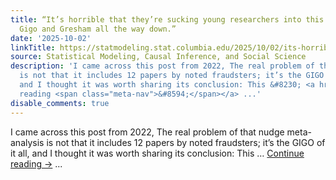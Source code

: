 ```yaml
---
title: “It’s horrible that they’re sucking young researchers into this vortex. It’s
  Gigo and Gresham all the way down.”
date: '2025-10-02'
linkTitle: https://statmodeling.stat.columbia.edu/2025/10/02/its-horrible-that-theyre-sucking-young-researchers-into-this-vortex-its-gigo-and-gresham-all-the-way-down/
source: Statistical Modeling, Causal Inference, and Social Science
description: 'I came across this post from 2022, The real problem of that nudge meta-analysis
  is not that it includes 12 papers by noted fraudsters; it’s the GIGO of it all,
  and I thought it was worth sharing its conclusion: This &#8230; <a href="https://statmodeling.stat.columbia.edu/2025/10/02/its-horrible-that-theyre-sucking-young-researchers-into-this-vortex-its-gigo-and-gresham-all-the-way-down/">Continue
  reading <span class="meta-nav">&#8594;</span></a> ...'
disable_comments: true
---
```

I came across this post from 2022, The real problem of that nudge meta-analysis is not that it includes 12 papers by noted fraudsters; it’s the GIGO of it all, and I thought it was worth sharing its conclusion: This &#8230; <a href="https://statmodeling.stat.columbia.edu/2025/10/02/its-horrible-that-theyre-sucking-young-researchers-into-this-vortex-its-gigo-and-gresham-all-the-way-down/">Continue reading <span class="meta-nav">&#8594;</span></a> ...